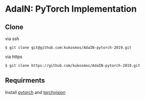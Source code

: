 # AdaIN: PyTorch Implementation

## Clone
via ssh
```
$ git clone git@github.com:kukosmos/AdaIN-pytorch-2019.git
```
via https
```
$ git clone https://github.com/kukosmos/AdaIN-pytorch-2019.git
```

## Requirments
Install [pytorch](https://pytorch.org) and [torchvision](https://pytorch.org)
